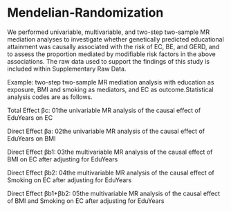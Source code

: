 # Mendelian-Randomization


We performed univariable, multivariable, and two-step two-sample MR mediation analyses to investigate whether genetically predicted educational attainment was causally associated with the risk of EC, BE, and GERD, and to assess the proportion mediated by modifiable risk factors in the above associations. The raw data used to support the findings of this study is included within Supplementary Raw Data. 

Example: two-step two-sample MR mediation analysis with education as exposure, BMI and smoking as mediators, and EC as outcome.Statistical analysis codes are as follows.

Total Effect βc: 01the univariable MR analysis of the causal effect of EduYears on EC

Direct Effect βa: 02the univariable MR analysis of the causal effect of EduYears on BMI

Direct Effect βb1: 03the multivariable MR analysis of the causal effect of BMI on EC after adjusting for EduYears

Direct Effect βb2: 04the multivariable MR analysis of the causal effect of Smoking on EC after adjusting for EduYears

Direct Effect βb1+βb2: 05the multivariable MR analysis of the causal effect of BMI and Smoking on EC after adjusting for EduYears
